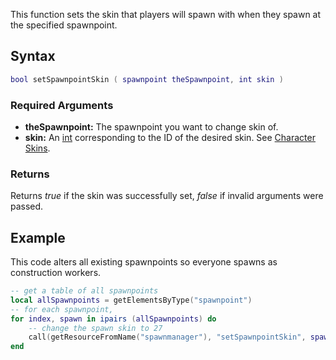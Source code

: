 This function sets the skin that players will spawn with when they spawn at the specified spawnpoint.

Syntax
------

``` lua
bool setSpawnpointSkin ( spawnpoint theSpawnpoint, int skin )
```

### Required Arguments

-   **theSpawnpoint:** The spawnpoint you want to change skin of.
-   **skin:** An [int](/int.md "wikilink") corresponding to the ID of the desired skin. See [Character Skins](/Character_Skins.md "wikilink").

### Returns

Returns *true* if the skin was successfully set, *false* if invalid arguments were passed.

Example
-------

This code alters all existing spawnpoints so everyone spawns as construction workers.

``` lua
-- get a table of all spawnpoints
local allSpawnpoints = getElementsByType("spawnpoint")
-- for each spawnpoint,
for index, spawn in ipairs (allSpawnpoints) do
    -- change the spawn skin to 27
    call(getResourceFromName("spawnmanager"), "setSpawnpointSkin", spawn, 27 )
end
```
